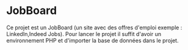 # JobBoard
Ce projet est un JobBoard (un site avec des offres d'emploi exemple : LinkedIn,Indeed Jobs).
Pour lancer le projet il suffit d'avoir un environnement PHP et d'importer la base de données dans le projet.

